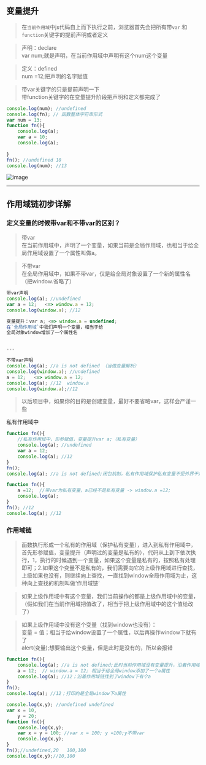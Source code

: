 ## 变量提升

>在`当前作用域`中js代码自上而下执行之前，浏览器首先会把所有带`var` 和 `function`关键字的提前声明或者定义

>声明：declare  
>var num;就是声明，在当前作用域中声明有这个num这个变量

>定义：defined  
>num =12;把声明的名字赋值  

>带var关键字的只是提前声明一下  
>带function关键字的在变量提升阶段把声明和定义都完成了

```javascript
console.log(num); //undefined
console.log(fn); // 函数整体字符串形式
var num = 13;
function fn(){
    console.log(a);
    var a = 10;
    console.log(a);
    
}
fn(); //undefined 10
console.log(num); //13
```
![image](http://a2.qpic.cn/psb?/V10WIJbr38Bmd5/NdawPfpb9LNDSyj9tbey9euMJKfr*YHB2vjfAgmEy8I!/c/dCEBAAAAAAAA&ek=1&kp=1&pt=0&bo=QAaPAkAGjwIBACc!&tm=1526914800&sce=0-12-12&rf=0-18)

---
## 作用域链初步详解

### 定义变量的时候带var和不带var的区别？

>带var  
>在当前作用域中，声明了一个变量，如果当前是全局作用域，也相当于给全局作用域设置了一个属性叫做a。  

>不带var  
>在全局作用域中，如果不带var，仅是给全局对象设置了一个新的属性名（把window.省略了）
```javascript
带var声明 
console.log(a); //undefined
var a = 12;   <=> window.a = 12;
console.log(window.a); //12

变量提升：var a; <=> window.a = undefined;
在`全局作用域`中我们声明一个变量，相当于给
全局对象window增加了一个属性名


---

不带var声明
console.log(a); //a is not defined （当做变量解析）
console.log(window.a); //undefined
a = 12;   <=> window.a = 12;
console.log(a); //12  window.a
console.log(window.a);//12
```

>以后项目中，如果你的目的是创建变量，最好不要省略var，这样会严谨一些


私有作用域中
```javascript
function fn(){
    //私有作用域中，形参赋值，变量提升var a;（私有变量）
    console.log(a); //undefined
    var a = 12;
    console.log(a); //12
}
fn();
console.log(a); //a is not defined;闭包机制，私有作用域保护私有变量不受外界干扰

```

```javascript
function fn(){
    a =12;  //带var为私有变量，a已经不是私有变量 -> window.a =12;
    console.log(a);
}
fn(); //12
console.log(a); //12
```

### 作用域链
>函数执行形成一个私有的作用域（保护私有变量），进入到私有作用域中，首先形参赋值，变量提升（声明过的变量是私有的），代码从上到下依次执行，1，执行的时候遇到一个变量，如果这个变量是私有的，按照私有处理即可；2.如果这个变量不是私有的，我们需要向它的上级作用域进行查找，上级如果也没有，则继续向上查找，一直找到window全局作用域为止，这种向上查找的机制叫做‘作用域链’

>如果上级作用域中有这个变量，我们当前操作的都是上级作用域中的变量，（假如我们在当前作用域把值改了，相当于把上级作用域中的这个值给改了）  

>如果上级作用域中没有这个变量（找到window也没有）：  
>变量 = 值；相当于给window设置了一个属性，以后再操作window下就有了  
>alert(变量);想要输出这个变量，但是此时是没有的，所以会报错
```javascript
function fn(){
    console.log(a); //a is not defined;此时当前作用域没有变量提升，沿着作用域链向上查找到window也没有，此时a这个变量是不存在的
    a = 12;  // window.a = 12; 相当于给全局window添加了一个a属性
    console.log(a); //12；沿着作用域链找到了window下有个a
}
fn();
console.log(a); //12；打印的是全局window下a属性
```



```javascript
console.log(x,y); //undefined undefined
var x = 10,
    y = 20;
function fn(){
    console.log(x,y);
    var x = y = 100; //var x = 100; y =100;y不带var
    console.log(x,y);
}
fn();//undefined,20   100,100
console.log(x,y);//10,100

```
